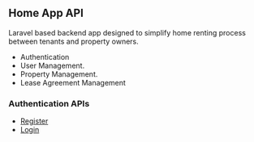 ## Home App API

Laravel based backend app designed to simplify home renting process between tenants and property owners.
- Authentication
- User Management.
- Property Management.
- Lease Agreement Management

### Authentication APIs
- <a href="https://github.com/Efode-r2d2/home-app-api/blob/main/api_docs/v1/register.md">Register</a>
- <a href="https://github.com/Efode-r2d2/home-app-api/blob/main/api_docs/v1/login.md">Login</a>
